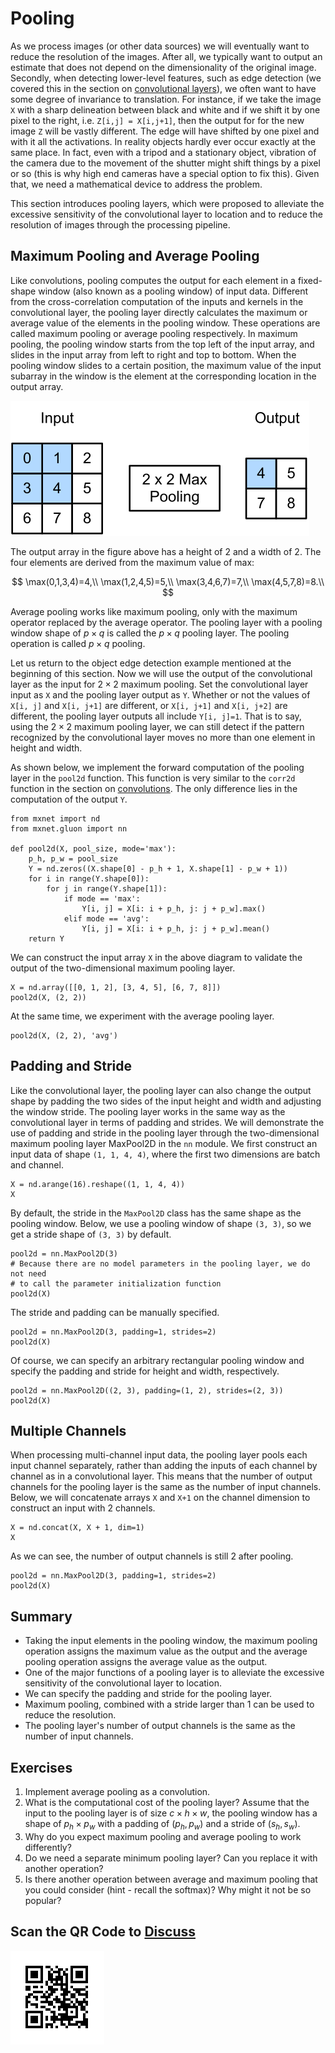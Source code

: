 # Pooling

As we process images (or other data sources) we will eventually want to reduce the resolution of the images. After all, we typically want to output an estimate that does not depend on the dimensionality of the original image. Secondly, when detecting lower-level features, such as edge detection (we covered this in the section on [convolutional layers](conv-layer.md)), we often want to have some degree of invariance to translation. For instance, if we take the image `X` with a sharp delineation between black and white and if we shift it by one pixel to the right, i.e. `Z[i,j] = X[i,j+1]`, then the output for for the new image `Z` will be vastly different. The edge will have shifted by one pixel and with it all the activations. In reality objects hardly ever occur exactly at the same place. In fact, even with a tripod and a stationary object, vibration of the camera due to the movement of the shutter might shift things by a pixel or so (this is why high end cameras have a special option to fix this). Given that, we need a mathematical device to address the problem.

This section introduces pooling layers, which were proposed to alleviate the excessive sensitivity of the convolutional layer to location and to reduce the resolution of images through the processing pipeline.

## Maximum Pooling and Average Pooling

Like convolutions, pooling computes the output for each element in a fixed-shape window (also known as a pooling window) of input data. Different from the cross-correlation computation of the inputs and kernels in the convolutional layer, the pooling layer directly calculates the maximum or average value of the elements in the pooling window. These operations are called maximum pooling or average pooling respectively. In maximum pooling, the pooling window starts from the top left of the input array, and slides in the input array from left to right and top to bottom. When the pooling window slides to a certain position, the maximum value of the input subarray in the window is the element at the corresponding location in the output array.

![Maximum pooling with a pooling window shape of $2\times 2$. The shaded portions represent the first output element and the input element used for its computation: $\max(0,1,3,4)=4$](../img/pooling.svg)

The output array in the figure above has a height of 2 and a width of 2. The four elements are derived from the maximum value of $\text{max}$:

$$
\max(0,1,3,4)=4,\\
\max(1,2,4,5)=5,\\
\max(3,4,6,7)=7,\\
\max(4,5,7,8)=8.\\
$$

Average pooling works like maximum pooling, only with the maximum operator replaced by the average operator. The pooling layer with a pooling window shape of $p \times q$ is called the $p \times q$ pooling layer. The pooling operation is called $p \times q$ pooling.

Let us return to the object edge detection example mentioned at the beginning of this section. Now we will use the output of the convolutional layer as the input for $2\times 2$ maximum pooling. Set the convolutional layer input as `X` and the pooling layer output as `Y`. Whether or not the values of `X[i, j]` and `X[i, j+1]` are different, or `X[i, j+1]` and `X[i, j+2]` are different, the pooling layer outputs all include `Y[i, j]=1`. That is to say, using the $2\times 2$ maximum pooling layer, we can still detect if the pattern recognized by the convolutional layer moves no more than one element in height and width.

As shown below, we implement the forward computation of the pooling layer in the `pool2d` function. This function is very similar to the `corr2d` function in the section on [convolutions](conv-layer.md). The only difference lies in the computation of the output `Y`.

```{.python .input  n=11}
from mxnet import nd
from mxnet.gluon import nn

def pool2d(X, pool_size, mode='max'):
    p_h, p_w = pool_size
    Y = nd.zeros((X.shape[0] - p_h + 1, X.shape[1] - p_w + 1))
    for i in range(Y.shape[0]):
        for j in range(Y.shape[1]):
            if mode == 'max':
                Y[i, j] = X[i: i + p_h, j: j + p_w].max()
            elif mode == 'avg':
                Y[i, j] = X[i: i + p_h, j: j + p_w].mean()
    return Y
```

We can construct the input array `X` in the above diagram to validate the output of the two-dimensional maximum pooling layer.

```{.python .input  n=13}
X = nd.array([[0, 1, 2], [3, 4, 5], [6, 7, 8]])
pool2d(X, (2, 2))
```

At the same time, we experiment with the average pooling layer.

```{.python .input  n=14}
pool2d(X, (2, 2), 'avg')
```

## Padding and Stride

Like the convolutional layer, the pooling layer can also change the output shape by padding the two sides of the input height and width and adjusting the window stride. The pooling layer works in the same way as the convolutional layer in terms of padding and strides. We will demonstrate the use of padding and stride in the pooling layer through the two-dimensional maximum pooling layer MaxPool2D in the `nn` module. We first construct an input data of shape `(1, 1, 4, 4)`, where the first two dimensions are batch and channel.

```{.python .input  n=15}
X = nd.arange(16).reshape((1, 1, 4, 4))
X
```

By default, the stride in the `MaxPool2D` class has the same shape as the pooling window. Below, we use a pooling window of shape `(3, 3)`, so we get a stride shape of `(3, 3)` by default.

```{.python .input  n=16}
pool2d = nn.MaxPool2D(3)
# Because there are no model parameters in the pooling layer, we do not need
# to call the parameter initialization function
pool2d(X)
```

The stride and padding can be manually specified.

```{.python .input  n=7}
pool2d = nn.MaxPool2D(3, padding=1, strides=2)
pool2d(X)
```

Of course, we can specify an arbitrary rectangular pooling window and specify the padding and stride for height and width, respectively.

```{.python .input  n=8}
pool2d = nn.MaxPool2D((2, 3), padding=(1, 2), strides=(2, 3))
pool2d(X)
```

## Multiple Channels

When processing multi-channel input data, the pooling layer pools each input channel separately, rather than adding the inputs of each channel by channel as in a convolutional layer. This means that the number of output channels for the pooling layer is the same as the number of input channels. Below, we will concatenate arrays `X` and `X+1` on the channel dimension to construct an input with 2 channels.

```{.python .input  n=9}
X = nd.concat(X, X + 1, dim=1)
X
```

As we can see, the number of output channels is still 2 after pooling.

```{.python .input  n=10}
pool2d = nn.MaxPool2D(3, padding=1, strides=2)
pool2d(X)
```

## Summary

* Taking the input elements in the pooling window, the maximum pooling operation assigns the maximum value as the output and the average pooling operation assigns the average value as the output.
* One of the major functions of a pooling layer is to alleviate the excessive sensitivity of the convolutional layer to location.
* We can specify the padding and stride for the pooling layer.
* Maximum pooling, combined with a stride larger than 1 can be used to reduce the resolution.
* The pooling layer's number of output channels is the same as the number of input channels.


## Exercises

1. Implement average pooling as a convolution.
1. What is the computational cost of the pooling layer? Assume that the input to the pooling layer is of size $c\times h\times w$, the pooling window has a shape of $p_h\times p_w$ with a padding of $(p_h, p_w)$ and a stride of $(s_h, s_w)$.
1. Why do you expect maximum pooling and average pooling to work differently?
1. Do we need a separate minimum pooling layer? Can you replace it with another operation?
1. Is there another operation between average and maximum pooling that you could consider (hint - recall the softmax)? Why might it not be so popular?

## Scan the QR Code to [Discuss](https://discuss.mxnet.io/t/2352)

![](../img/qr_pooling.svg)
